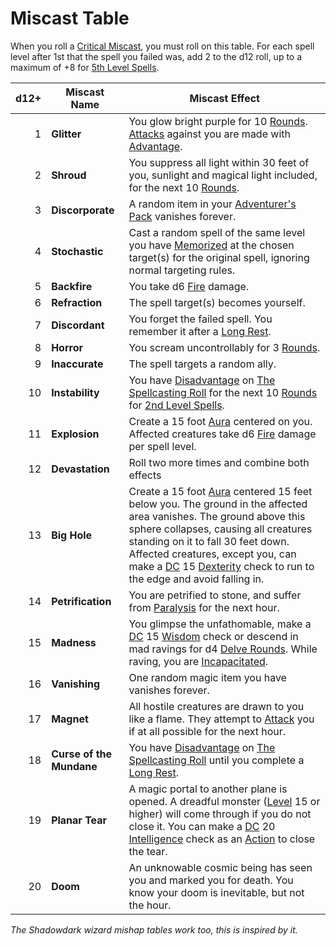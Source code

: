# Miscast Table

When you roll a [Critical Miscast](../../../Game%20Procedures/Die%20Rolling%20Mechanics/Critical%20Miscast.md), you must roll on this table. For each spell level after 1st that the spell you failed was, add 2 to the d12 roll, up to a maximum of +8 for [5th Level Spells](../Spells%20by%20Level/Level%205/5th%20Level%20Spells.md).

| d12+ | Miscast Name             | Miscast Effect                                                                                                                                                                                                                                                                                                                                                                                                                                                       |
| ---: | ------------------------ | -------------------------------------------------------------------------------------------------------------------------------------------------------------------------------------------------------------------------------------------------------------------------------------------------------------------------------------------------------------------------------------------------------------------------------------------------------------------- |
|    1 | **Glitter**              | You glow bright purple for 10 [Rounds](../../../Game%20Procedures/Core%20Procedures/Round.md). [Attacks](../../../Game%20Procedures/Combat/Attack.md) against you are made with [Advantage](../../../Game%20Procedures/Die%20Rolling%20Mechanics/Advantage.md).                                                                                                                                                                                                      |
|    2 | **Shroud**               | You suppress all light within 30 feet of you, sunlight and magical light included, for the next 10 [Rounds](../../../Game%20Procedures/Core%20Procedures/Round.md).                                                                                                                                                                                                                                                                                                  |
|    3 | **Discorporate**         | A random item in your [Adventurer's Pack](../../../Items%20and%20Gear/Gear/100%20Coins/Adventurer's%20Pack.md) vanishes forever.                                                                                                                                                                                                                                                                                                                                     |
|    4 | **Stochastic**           | Cast a random spell of the same level you have [Memorized](../../Spellcasting/Spell%20Memorization.md) at the chosen target(s) for the original spell, ignoring normal targeting rules.                                                                                                                                                                                                                                                                              |
|    5 | **Backfire**             | You take d6 [Fire](../../../Game%20Procedures/Combat/Damage%20Types/Fire.md) damage.                                                                                                                                                                                                                                                                                                                                                                                 |
|    6 | **Refraction**           | The spell target(s) becomes yourself.                                                                                                                                                                                                                                                                                                                                                                                                                                |
|    7 | **Discordant**           | You forget the failed spell. You remember it after a [Long Rest](../../../Game%20Procedures/Exploration/Resting.md#Long%20Rest).                                                                                                                                                                                                                                                                                                                                     |
|    8 | **Horror**               | You scream uncontrollably for 3 [Rounds](../../../Game%20Procedures/Core%20Procedures/Round.md).                                                                                                                                                                                                                                                                                                                                                                     |
|    9 | **Inaccurate**           | The spell targets a random ally.                                                                                                                                                                                                                                                                                                                                                                                                                                     |
|   10 | **Instability**          | You have [Disadvantage](../../../Game%20Procedures/Die%20Rolling%20Mechanics/Disadvantage.md) on [The Spellcasting Roll](../../Spellcasting/Spellcasting.md#The%20Spellcasting%20Roll) for the next 10 [Rounds](../../../Game%20Procedures/Core%20Procedures/Round.md) for [2nd Level Spells](../Spells%20by%20Level/Level%202/2nd%20Level%20Spells.md).                                                                                                             |
|   11 | **Explosion**            | Create a 15 foot [Aura](../Areas%20of%20Effect/Aura.md) centered on you. Affected creatures take d6 [Fire](../../../Game%20Procedures/Combat/Damage%20Types/Fire.md) damage per spell level.                                                                                                                                                                                                                                                                         |
|   12 | **Devastation**          | Roll two more times and combine both effects                                                                                                                                                                                                                                                                                                                                                                                                                         |
|   13 | **Big Hole**             | Create a 15 foot [Aura](../Areas%20of%20Effect/Aura.md) centered 15 feet below you. The ground in the affected area vanishes. The ground above this sphere collapses, causing all creatures standing on it to fall 30 feet down. Affected creatures, except you, can make a [DC](../../../Game%20Procedures/Core%20Procedures/DC.md) 15 [Dexterity](../../../Player%20Characters/The%20Ability%20Scores/Dexterity.md) check to run to the edge and avoid falling in. |
|   14 | **Petrification**        | You are petrified to stone, and suffer from [Paralysis](../../../Game%20Procedures/Conditions/Paralyzed.md) for the next hour.                                                                                                                                                                                                                                                                                                                                       |
|   15 | **Madness**              | You glimpse the unfathomable, make a [DC](../../../Game%20Procedures/Core%20Procedures/DC.md) 15 [Wisdom](../../../Player%20Characters/The%20Ability%20Scores/Wisdom.md) check or descend in mad ravings for d4 [Delve Rounds](../../../Game%20Procedures/Core%20Procedures/Round.md#Delve%20Round). While raving, you are [Incapacitated](../../../Game%20Procedures/Conditions/Incapacitated.md).                                                                  |
|   16 | **Vanishing**            | One random magic item you have vanishes forever.                                                                                                                                                                                                                                                                                                                                                                                                                     |
|   17 | **Magnet**               | All hostile creatures are drawn to you like a flame. They attempt to [Attack](../../../Game%20Procedures/Combat/Attack.md) you if at all possible for the next hour.                                                                                                                                                                                                                                                                                                 |
|   18 | **Curse of the Mundane** | You have [Disadvantage](../../../Game%20Procedures/Die%20Rolling%20Mechanics/Disadvantage.md) on [The Spellcasting Roll](../../Spellcasting/Spellcasting.md#The%20Spellcasting%20Roll) until you complete a [Long Rest](../../../Game%20Procedures/Exploration/Resting.md#Long%20Rest).                                                                                                                                                                              |
|   19 | **Planar Tear**          | A magic portal to another plane is opened. A dreadful monster ([Level](../../../Player%20Characters/Derived%20Statistics/Level.md) 15 or higher) will come through if you do not close it. You can make a [DC](../../../Game%20Procedures/Core%20Procedures/DC.md) 20 [Intelligence](../../../Player%20Characters/The%20Ability%20Scores/Intelligence.md) check as an [Action](../../../Game%20Procedures/Core%20Procedures/Action.md) to close the tear.            |
|   20 | **Doom**                 | An unknowable cosmic being has seen you and marked you for death. You know your doom is inevitable, but not the hour.                                                                                                                                                                                                                                                                                                                                                |

*The Shadowdark wizard mishap tables work too, this is inspired by it.*
